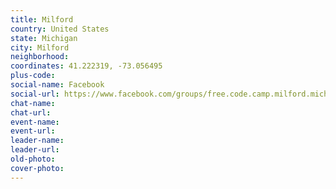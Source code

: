 ```yaml
---
title: Milford
country: United States
state: Michigan
city: Milford
neighborhood: 
coordinates: 41.222319, -73.056495
plus-code:
social-name: Facebook
social-url: https://www.facebook.com/groups/free.code.camp.milford.michigan
chat-name:
chat-url:
event-name:
event-url:
leader-name:
leader-url:
old-photo: 
cover-photo:
---
```


